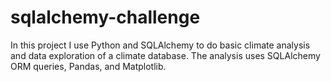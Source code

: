 # sqlalchemy-challenge
In this project I use Python and SQLAlchemy to do basic climate analysis and data exploration of a climate database. The analysis uses SQLAlchemy ORM queries, Pandas, and Matplotlib.

